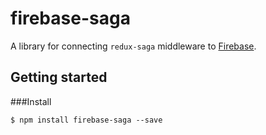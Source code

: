 # firebase-saga

A library for connecting `redux-saga` middleware to <a href="https://firebase.google.com/">Firebase</a>.

## Getting started

###Install

```
$ npm install firebase-saga --save
```
